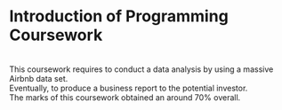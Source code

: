 # Introduction of Programming Coursework
\
This coursework requires to conduct a data analysis by using a massive Airbnb data set.
\
Eventually, to produce a business report to the potential investor.
\
The marks of this coursework obtained an around 70% overall.
